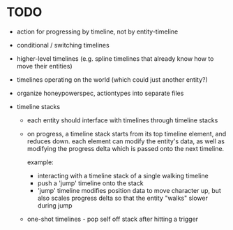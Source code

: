 # TODO
- action for progressing by timeline, not by entity-timeline

- conditional / switching timelines

- higher-level timelines (e.g. spline timelines that already know how to move
  their entities)

- timelines operating on the world (which could just another entity?)

- organize honeypowerspec, actiontypes into separate files

- timeline stacks
  - each entity should interface with timelines through timeline stacks
  - on progress, a timeline stack starts from its top timeline element, and
    reduces down. each element can modify the entity's data, as well as
    modifying the progress delta which is passed onto the next timeline.

    example:
      - interacting with a timeline stack of a single walking timeline
      - push a 'jump' timeline onto the stack
      - 'jump' timeline modifies position data to move character up, but also
        scales progress delta so that the entity "walks" slower during jump

  - one-shot timelines - pop self off stack after hitting a trigger